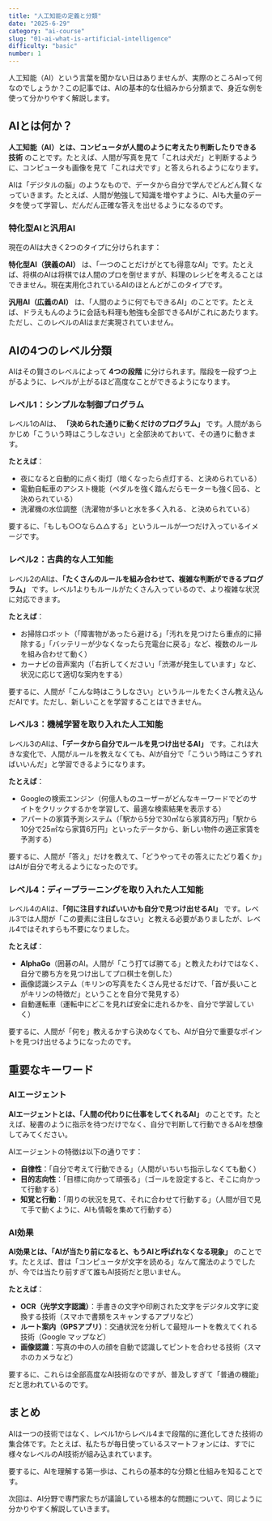 ```yaml
---
title: "人工知能の定義と分類"
date: "2025-6-29"
category: "ai-course"
slug: "01-ai-what-is-artificial-intelligence"
difficulty: "basic"
number: 1
---
```


人工知能（AI）という言葉を聞かない日はありませんが、実際のところAIって何なのでしょうか？この記事では、AIの基本的な仕組みから分類まで、身近な例を使って分かりやすく解説します。

## AIとは何か？

**人工知能（AI）とは、コンピュータが人間のように考えたり判断したりできる技術** のことです。たとえば、人間が写真を見て「これは犬だ」と判断するように、コンピュータも画像を見て「これは犬です」と答えられるようになります。

AIは「デジタルの脳」のようなもので、データから自分で学んでどんどん賢くなっていきます。たとえば、人間が勉強して知識を増やすように、AIも大量のデータを使って学習し、だんだん正確な答えを出せるようになるのです。

### 特化型AIと汎用AI

現在のAIは大きく2つのタイプに分けられます：

**特化型AI（狭義のAI）** は、「一つのことだけがとても得意なAI」です。たとえば、将棋のAIは将棋では人間のプロを倒せますが、料理のレシピを考えることはできません。現在実用化されているAIのほとんどがこのタイプです。

**汎用AI（広義のAI）** は、「人間のように何でもできるAI」のことです。たとえば、ドラえもんのように会話も料理も勉強も全部できるAIがこれにあたります。ただし、このレベルのAIはまだ実現されていません。

## AIの4つのレベル分類

AIはその賢さのレベルによって **4つの段階** に分けられます。階段を一段ずつ上がるように、レベルが上がるほど高度なことができるようになります。

### レベル1：シンプルな制御プログラム

レベル1のAIは、 **「決められた通りに動くだけのプログラム」** です。人間があらかじめ「こういう時はこうしなさい」と全部決めておいて、その通りに動きます。

**たとえば**：

- 夜になると自動的に点く街灯（暗くなったら点灯する、と決められている）
- 電動自転車のアシスト機能（ペダルを強く踏んだらモーターも強く回る、と決められている）
- 洗濯機の水位調整（洗濯物が多いと水を多く入れる、と決められている）

要するに、「もしも○○なら△△する」というルールが一つだけ入っているイメージです。

### レベル2：古典的な人工知能

レベル2のAIは、**「たくさんのルールを組み合わせて、複雑な判断ができるプログラム」** です。レベル1よりもルールがたくさん入っているので、より複雑な状況に対応できます。

**たとえば**：

- お掃除ロボット（「障害物があったら避ける」「汚れを見つけたら重点的に掃除する」「バッテリーが少なくなったら充電台に戻る」など、複数のルールを組み合わせて動く）
- カーナビの音声案内（「右折してください」「渋滞が発生しています」など、状況に応じて適切な案内をする）

要するに、人間が「こんな時はこうしなさい」というルールをたくさん教え込んだAIです。ただし、新しいことを学習することはできません。

### レベル3：機械学習を取り入れた人工知能

レベル3のAIは、**「データから自分でルールを見つけ出せるAI」** です。これは大きな変化で、人間がルールを教えなくても、AIが自分で「こういう時はこうすればいいんだ」と学習できるようになります。

**たとえば**：

- Googleの検索エンジン（何億人ものユーザーがどんなキーワードでどのサイトをクリックするかを学習して、最適な検索結果を表示する）
- アパートの家賃予測システム（「駅から5分で30㎡なら家賃8万円」「駅から10分で25㎡なら家賃6万円」といったデータから、新しい物件の適正家賃を予測する）

要するに、人間が「答え」だけを教えて、「どうやってその答えにたどり着くか」はAIが自分で考えるようになったのです。

### レベル4：ディープラーニングを取り入れた人工知能

レベル4のAIは、**「何に注目すればいいかも自分で見つけ出せるAI」** です。レベル3では人間が「この要素に注目しなさい」と教える必要がありましたが、レベル4ではそれすらも不要になりました。

**たとえば**：

- **AlphaGo**（囲碁のAI。人間が「こう打てば勝てる」と教えたわけではなく、自分で勝ち方を見つけ出してプロ棋士を倒した）
- 画像認識システム（キリンの写真をたくさん見せるだけで、「首が長いことがキリンの特徴だ」ということを自分で発見する）
- 自動運転車（運転中にどこを見れば安全に走れるかを、自分で学習していく）

要するに、人間が「何を」教えるかすら決めなくても、AIが自分で重要なポイントを見つけ出せるようになったのです。

## 重要なキーワード

### AIエージェント

**AIエージェントとは、「人間の代わりに仕事をしてくれるAI」** のことです。たとえば、秘書のように指示を待つだけでなく、自分で判断して行動できるAIを想像してみてください。

AIエージェントの特徴は以下の通りです：

- **自律性**：「自分で考えて行動できる」（人間がいちいち指示しなくても動く）
- **目的志向性**：「目標に向かって頑張る」（ゴールを設定すると、そこに向かって行動する）
- **知覚と行動**：「周りの状況を見て、それに合わせて行動する」（人間が目で見て手で動くように、AIも情報を集めて行動する）

### AI効果

**AI効果とは、「AIが当たり前になると、もうAIと呼ばれなくなる現象」** のことです。たとえば、昔は「コンピュータが文字を読める」なんて魔法のようでしたが、今では当たり前すぎて誰もAI技術だと思いません。

**たとえば**：

- **OCR（光学文字認識）**：手書きの文字や印刷された文字をデジタル文字に変換する技術（スマホで書類をスキャンするアプリなど）
- **ルート案内（GPSアプリ）**：交通状況を分析して最短ルートを教えてくれる技術（Google マップなど）
- **画像認識**：写真の中の人の顔を自動で認識してピントを合わせる技術（スマホのカメラなど）

要するに、これらは全部高度なAI技術なのですが、普及しすぎて「普通の機能」だと思われているのです。

## まとめ

AIは一つの技術ではなく、レベル1からレベル4まで段階的に進化してきた技術の集合体です。たとえば、私たちが毎日使っているスマートフォンには、すでに様々なレベルのAI技術が組み込まれています。

要するに、AIを理解する第一歩は、これらの基本的な分類と仕組みを知ることです。

次回は、AI分野で専門家たちが議論している根本的な問題について、同じように分かりやすく解説していきます。
